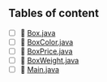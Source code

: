 ## Tables of content
- [ ] 📄 [Box.java](./Box.java)
- [ ] 📄 [BoxColor.java](./BoxColor.java)
- [ ] 📄 [BoxPrice.java](./BoxPrice.java)
- [ ] 📄 [BoxWeight.java](./BoxWeight.java)
- [ ] 📄 [Main.java](./Main.java)

